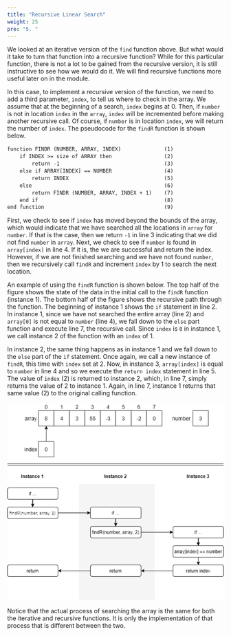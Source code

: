 ```yaml
---
title: "Recursive Linear Search"
weight: 25
pre: "5. "
---
```

We looked at an iterative version of the `find` function above. But what would it take to turn that function into a recursive function? While for this particular function, there is not a lot to be gained from the recursive version, it is still instructive to see how we would do it. We will find recursive functions more useful later on in the module.

In this case, to implement a recursive version of the function, we need to add a third parameter, `index`, to tell us where to check in the array. We assume that at the beginning of a search, `index` begins at 0. Then, if `number` is not in location `index` in the `array`, `index` will be incremented before making another recursive call. Of course, if `number` is in location `index`, we will return the number of `index`. The pseudocode for the `findR` function is shown below.

```tex
function FINDR (NUMBER, ARRAY, INDEX) 		       (1)
    if INDEX >= size of ARRAY then				   (2)
        return -1								   (3)
    else if ARRAY[INDEX] == NUMBER				   (4)
        return INDEX							   (5)
    else									       (6)
        return FINDR (NUMBER, ARRAY, INDEX + 1)	   (7)
    end if									       (8)
end function									   (9)
```

First, we check to see if `index` has moved beyond the bounds of the array, which would indicate that we have searched all the locations in `array` for `number`. If that is the case, then we return `-1` in line 3 indicating that we did not find `number` in `array`. Next, we check to see if `number` is found in `array[index]` in line 4. If it is, the we are successful and return the index. However, if we are not finished searching and we have not found `number`, then we recursively call `findR` and increment `index` by 1 to search the next location.

An example of using the `findR` function is shown below. The top half of the figure shows the state of the data in the initial call to the `findR` function (instance 1). The bottom half of the figure shows the recursive path through the function. The beginning of instance 1 shows the `if` statement in line 2. In instance 1, since we have not searched the entire array (line 2) and `array[0]` is not equal to `number` (line 4), we fall down to the `else` part function and execute line 7, the recursive call. Since `index` is `0` in instance 1, we call instance 2 of the function with an `index` of 1.

In instance 2, the same thing happens as in instance 1 and we fall down to the `else` part of the `if` statement. Once again, we call a new instance of `findR`, this time with `index` set at 2. Now, in instance 3, `array[index]` is equal to `number` in line 4 and so we execute the `return index` statement in line 5.  The value of `index` (2) is returned to instance 2, which, in line 7, simply returns the value of 2 to instance 1. Again, in line 7, instance 1 returns that same value (2) to the original calling function. 
 
![Recursive Linear Search](../../images/7/7.5.recursivelinear.png)
 
Notice that the actual process of searching the array is the same for both the iterative and recursive functions. It is only the implementation of that process that is different between the two.
